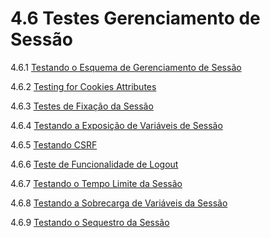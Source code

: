 # 4.6 Testes Gerenciamento de Sessão

4.6.1 [Testando o Esquema de Gerenciamento de Sessão](01-Testando_o_Esquema_de_Gerenciamento_de_Sessão.md)

4.6.2 [Testing for Cookies Attributes](02-Testando-Atributos-de-Cookies.md)

4.6.3 [Testes de Fixação da Sessão](03-Testes-de-Fixação-da-Sessão.md)

4.6.4 [Testando a Exposição de Variáveis de Sessão](04-Testando-a-Exposição-de-Variáveis-de-Sessão.md)

4.6.5 [Testando CSRF](05-Testando-CSRF.md)

4.6.6 [Teste de Funcionalidade de Logout](06-Teste-de-Funcionalidade-de-Logout.md)

4.6.7 [Testando o Tempo Limite da Sessão](07-Testando-o-Tempo-Limite-da-Sessão.md)

4.6.8 [Testando a Sobrecarga de Variáveis da Sessão](08-Testando-a-Sobrecarga-de-Variáveis-da-Sessão.md)

4.6.9 [Testando o Sequestro da Sessão](09-Testando-o-Sequestro-da-Sessão.md)
